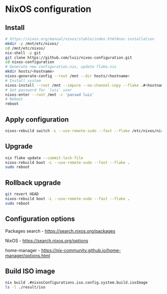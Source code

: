 # NixOS configuration


## Install

```bash
# https://nixos.org/manual/nixos/stable/index.html#sec-installation
mkdir -p /mnt/etc/nixos/
cd /mnt/etc/nixos/
nix-shell -p git
git clone https://github.com/luiz/nixos-configuration.git
cd nixos-configuration
# Generate new configuration.nix, update flake.nix
mkdir hosts/<hostname>
nixos-generate-config --root /mnt --dir hosts/<hostname>
# Install system
nixos-install --root /mnt --impure --no-channel-copy --flake .#<hostname>
# Set password for `luiz` user
nixos-enter --root /mnt -c 'passwd luiz'
# Reboot
reboot
```

## Apply configuration

```bash
nixos-rebuild switch -L --use-remote-sudo --fast --flake /etc/nixos/nixos-configuration
```


## Upgrade

```bash
nix flake update --commit-lock-file
nixos-rebuild boot -L --use-remote-sudo --fast --flake .
sudo reboot
```


## Rollback upgrade

```bash
git revert HEAD
nixos-rebuild boot -L --use-remote-sudo --fast --flake .
sudo reboot
```


## Configuration options

Packages search - https://search.nixos.org/packages

NixOS - https://search.nixos.org/options

home-manager - https://nix-community.github.io/home-manager/options.html


## Build ISO image

```bash
nix build .#nixosConfigurations.iso.config.system.build.isoImage
ls -l ./result/iso
````

